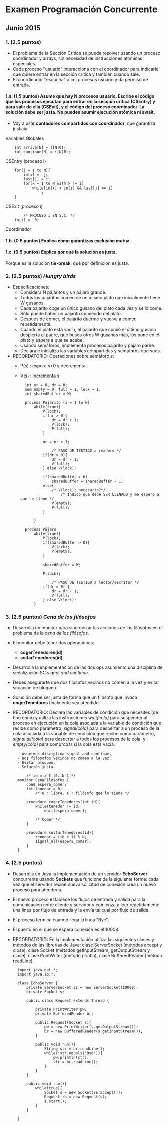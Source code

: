 # Examen Programación Concurrente 
## Junio 2015

### 1. (2.5 puntos)
- El problema de la Sección Crítica se puede resolver usando un proceso coordinador y arrays, sin necesidad de instrucciones atómicas especiales. 
- Cada proceso "usuario" interacciona con el coordinador para indicarle que quiere entrar en la sección crítica y también cuando sale. 
- El coordinador "escucha" a los procesos usuario y da permiso de entrada.

#### 1.a. (1.5 puntos) Asume que hay N procesos usuario. Escribe el código que los procesos ejecutan para entrar en la sección crítica (**CSEntry**) y para salir de ella (**CSExit**), y el código del proceso coordinador. **La solución debe ser justa**. No puedes asumir ejecución atómica ni **await**.
- Voy a usar **contadores compartidos con coordinador**, que garantiza justicia.

Variables Globales

        int arrive[N] = ([N]0);
        int continue[N] = ([N]0);

CSEntry (proceso i)
    
        for[j = 1 to N]{
            in[i] =  j;
            last[j] = i;
            for[k = 1 to N with k != i]
                while(in[k] > in[i] && last[j] == i)
                    ;
        }

CSExit (proceso i)
        
            /* PROCESO i EN S.C. */
        in[i] =  0;

Coordinador


#### 1.b. (0.5 puntos) Explica cómo garantizas exclusión mutua.

#### 1.c. (0.5 puntos) Explica por qué la solución es justa.
Porque es la solución **tie-break**, que por definición es justa.

### 2. (2.5 puntos) *Hungry birds*
- Especificaciones:
    - Considera N pájaritos y un pájaro grande. 
    - Todos los pajaritos comen de un mismo plato que inicialmente tiene W gusanos.
    - Cada pajarito coge un único gusano del plato cada vez y se lo come.
    - Sólo puede haber un pajarito comiendo del plato.
    - Después de comer, el pajarito duerme y vuelve a comer, repetidamente.
    - Cuando el plato está vacío, el pajarito que comió el último gusano despierta al padre, que busca otros W gusanos más, los pone en el plato y espera a que se acabe.
    - Usando semáforos, implementa procesos pajarito y pájaro padre.
    - Declara e inicializa las variables compartidas y semáforos que sues.
- RECORDATORIO: Operaciones sobre semáforo *s*:
    - P(s) : espera s>0 y decrementa.
    - V(s) : incrementa s.

            int nr = 0, dr = 0;
            sem empty = 0, full = 1, lock = 1;
            int sharedBuffer = W;
            
            process Pajarito [i = 1 to N] 
                while(true){
                    P(lock);
                    if(nr > 0){
                        dr = dr + 1;
                        V(lock);
                        P(full);
                    }
                    
                    nr = nr + 1;
                    
                        /* PASO DE TESTIGO a readers */
                    if(dr > 0){
                        dr = dr - 1;
                        V(full);
                    } else V(lock);
                    
                    if(sharedBuffer > 0)
                        sharedBuffer = sharedBuffer - 1;
                    else{
                        /* V(lock); necesario?*/
                            /* Indico que debe SER LLENADO y me espero a que se llene */
                        V(empty);
                        P(full);
                    }
                    
                }
            
            process Pájaro 
                while(true){
                    P(lock);
                    if(sharedBuffer > 0){
                        V(lock);
                        P(empty);
                    }
                    
                    sharedBuffer = W;
                    
                    P(lock);
                    
                        /* PASO DE TESTIGO a lector/escritor */
                    if(dr > 0) {
                        dr = dr - 1;
                        V(full);
                    } else V(lock);
                }

### 3. (2.5 puntos) *Cena de los filósofos*
- Desarrolla un monitor para sincronizar las acciones de los filósofos en el problema de la *cena de los filósofos*. 
- El monitor debe tener dos operaciones:
    - **cogerTenedores(id)**
    - **soltarTenedores(id)**
- Desarrolla la implementación de las dos ops asumiento una disciplina de señalización SC *signal and continue*. 
- Debes asegurarte que dos filósofos vecinos no comen a la vez y evitar situación de bloqueo.
- Solución debe ser justa de forma que un filósofo que invoca **cogerTenedores** finalmente sea atendido.
- RECORDATORIO: Declara las variables de condición que necesites (de tipo cond) y utiliza las instrucciones *wait(cola)* para suspender al proceso en ejecución en la cola asociada a la variable de condición que recibe como parámetro, *signal(cola)* para despertar a un proceso de la cola asociada a la variable de condición que recibe como parámetro, *signal all(cola)* para despertar a todos los procesos de la cola, y *empty(cola)* para comprobar si la cola esta vacía.

		- Asumimos disciplina signal and continue.
		- Dos filosofos vecinos no comen a la vez.
		- Evitar bloqueo.
		- Solución justa.

			/* id = x € [0..N-1]*/
		monitor CenaFilosofos {
			cond espera_comer;
			int tenedor = 0;	
				/* 0 : libre; X : filósofo que lo tiene */

			procedure cogerTenedores(int id){
				while(tenedor != id)
					wait(espera_comer);	

				/* Comer */
			}

			procedure soltarTenedores(id){
				tenedor = (id + 1) % N;
				signal_all(espera_comer);
			}
		}
        


### 4. (2.5 puntos)
- Desarrolla en Java la implementación de un servidor **EchoServer** concurrente usando **Sockets** que funcione de la siguiente forma: cada vez que el servidor recibe nueva solicitud de conexión crea un nuevo proceso para atenderla.
- El nuevo proceso establece los flujos de entrada y salida para la comunicación entre cliente y servidor y comienza a leer repetidamente una línea por flujo de entrada y la envía tal cual por flujo de salida.
- El proceso termina cuando llega la línea "Bye".
- El puerto en el que se espera conexión es el 10008.
- RECORDATORIO: En la implementación utiliza las siguientes clases y métodos de las librerías de Java: clase ServerSocket (métodos accept y close), clase Socket (métodos getInputStream, getOutputStream y close), clase PrintWriter (método println), clase BufferedReader (método readLine).

        import java.net.*;
        import java.io.*;
        
        class EchoServer {
            private ServerSocket ss = new ServerSocket(10008);
            private Socket s;
			
			public class Request extends Thread {
			
				private PrintWriter pw;
				private BufferedReader br;
				
				public Request(Socket s){
					pw = new PrintWriter(s.getOutputStream());
					br = new BufferedReader(s.getInputStream());
				}
				
				public void run(){
					String str = br.readLine();
					while(!str.equals("Bye")){
						pw.println(str);
						str = br.readLine();
					}
				}
			}
			
			public void run(){
				while(true){
					Socket s = new Socket(ss.accept());
					Request th = new Request(s);
					s.start();
				}
			}
			
        }